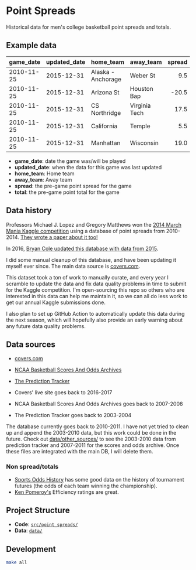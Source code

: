 # Point Spreads

Historical data for men's college basketball point spreads and totals.

## Example data

|game_date  |updated_date |home_team          |away_team     | spread| total|
|:----------|:------------|:------------------|:-------------|------:|-----:|
|2010-11-25 |2015-12-31   |Alaska - Anchorage |Weber St      |    9.5| 134.0|
|2010-11-25 |2015-12-31   |Arizona St         |Houston Bap   |  -20.5| 140.0|
|2010-11-25 |2015-12-31   |CS Northridge      |Virginia Tech |   17.5| 139.0|
|2010-11-25 |2015-12-31   |California         |Temple        |    5.5| 135.0|
|2010-11-25 |2015-12-31   |Manhattan          |Wisconsin     |   19.0| 132.5|

* **game_date**: date the game was/will be played
* **updated_date**: when the data for this game was last updated
* **home_team**: Home team
* **away_team**: Away team
* **spread**: the pre-game point spread for the game
* **total**: the pre-game point total for the game

## Data history

Professors Michael J. Lopez and Gregory Matthews won the [2014 March Mania Kaggle competition](https://www.kaggle.com/c/march-machine-learning-mania-2014/leaderboard) using a database of point spreads from 2010-2014. [They wrote a paper about it too!](https://arxiv.org/abs/1412.0248)

In 2016, [Bryan Cole updated this database with data from 2015](https://www.kaggle.com/competitions/march-machine-learning-mania-2016/discussion/19090).

I did some manual cleanup of this database, and have been updating it myself ever since. The main data source is [covers.com](https://www.covers.com/sports/ncaab/matchups).

This dataset took a ton of work to manually curate, and every year I scramble to update the data and fix data quality problems in time to submit for the Kaggle competition. I'm open-sourcing this repo so others who are interested in this data can help me maintain it, so we can all do less work to get our annual Kaggle submissions done.

I also plan to set up GitHub Action to automatically update this data during the next season, which will hopefully also provide an early warning about any future data quality problems.

## Data sources

* [covers.com](https://www.covers.com/sports/ncaab/matchups)
* [NCAA Basketball Scores And Odds Archives](https://www.sportsbookreviewsonline.com/scoresoddsarchives/ncaabasketball/ncaabasketballoddsarchives.htm)
* [The Prediction Tracker](https://www.thepredictiontracker.com/basketball.php)

* Covers' live site goes back to 2016-2017
* NCAA Basketball Scores And Odds Archives goes back to 2007-2008
* The Prediction Tracker goes back to 2003-2004

The database currently goes back to 2010-2011. I have not yet tried to clean up and append the 2003-2010 data, but this work could be done in the future. Check out [data/other_sources/](data/other_sources/) to see the 2003-2010 data from prediction tracker and 2007-2011 for the scores and odds archive. Once these files are integrated with the main DB, I will delete them.

### Non spread/totals

* [Sports Odds History](https://www.sportsoddshistory.com/college-basketball-odds/) has some good data on the history of tournament futures (the odds of each team winning the championship).
* [Ken Pomeroy's](https://kenpom.com/) Efficiency ratings are great.

## Project Structure

* **Code**: [`src/point_spreads/`](src/point_spreads/)
* **Data**: [`data/`](data/)

## Development

```bash
make all
```
